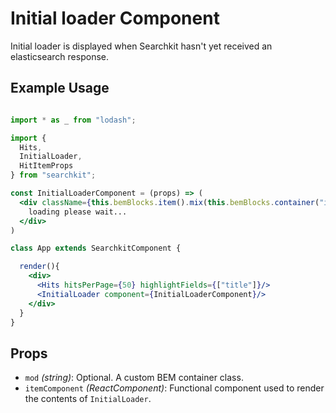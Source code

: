 # Initial loader Component
Initial loader is displayed when Searchkit hasn't yet received an elasticsearch response.

## Example Usage

```jsx

import * as _ from "lodash";

import {
  Hits,
  InitialLoader,
  HitItemProps
} from "searchkit";

const InitialLoaderComponent = (props) => (
  <div className={this.bemBlocks.item().mix(this.bemBlocks.container("item"))}>
    loading please wait...
  </div>
)

class App extends SearchkitComponent {

  render(){
    <div>
      <Hits hitsPerPage={50} highlightFields={["title"]}/>
      <InitialLoader component={InitialLoaderComponent}/>
    </div>
  }
}
```

## Props
- `mod` *(string)*: Optional. A custom BEM container class.
- `itemComponent` *(ReactComponent)*: Functional component used to render the contents of `InitialLoader`.
